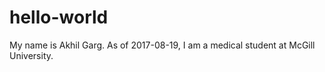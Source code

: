 # hello-world

My name is Akhil Garg. As of 2017-08-19, I am a medical student at McGill University.
